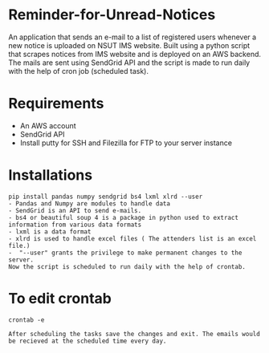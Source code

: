 # Reminder-for-Unread-Notices
An application that sends an e-mail to a list of registered users whenever a new notice is uploaded on NSUT IMS website. Built using a python script that scrapes notices from IMS website and is deployed on an AWS backend. The mails are sent using SendGrid API and the script is made to run daily with the help of cron job (scheduled task).

# Requirements
   - An AWS account
   - SendGrid API
   - Install putty for SSH and Filezilla for FTP to your server instance

# Installations

    pip install pandas numpy sendgrid bs4 lxml xlrd --user 
    - Pandas and Numpy are modules to handle data
    - SendGrid is an API to send e-mails.
    - bs4 or beautiful soup 4 is a package in python used to extract information from various data formats
    - lxml is a data format
    - xlrd is used to handle excel files ( The attenders list is an excel file.)
    -  "--user" grants the privilege to make permanent changes to the server.
    Now the script is scheduled to run daily with the help of crontab.

# To edit crontab

    crontab -e

    After scheduling the tasks save the changes and exit. The emails would be recieved at the scheduled time every day.